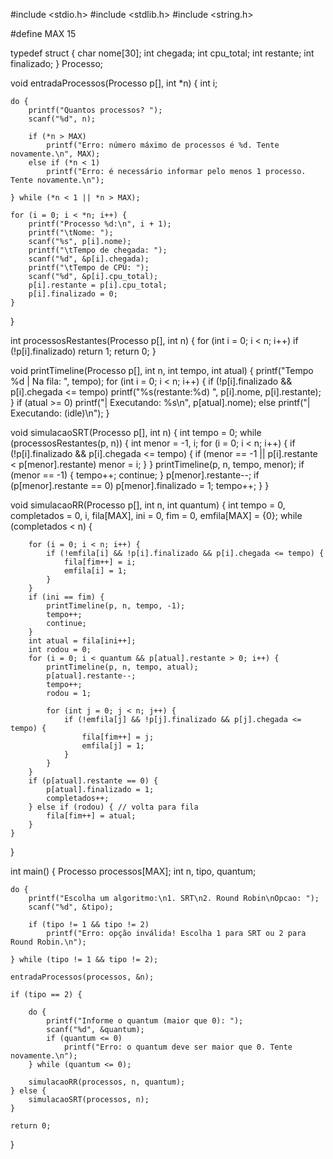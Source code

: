 #include <stdio.h>
#include <stdlib.h>
#include <string.h>

#define MAX 15

typedef struct {
    char nome[30];
    int chegada;
    int cpu_total;
    int restante;
    int finalizado;
} Processo;

void entradaProcessos(Processo p[], int *n) {
    int i;

    do {
        printf("Quantos processos? ");
        scanf("%d", n);

        if (*n > MAX)
            printf("Erro: número máximo de processos é %d. Tente novamente.\n", MAX);
        else if (*n < 1)
            printf("Erro: é necessário informar pelo menos 1 processo. Tente novamente.\n");

    } while (*n < 1 || *n > MAX);

    for (i = 0; i < *n; i++) {
        printf("Processo %d:\n", i + 1);
        printf("\tNome: ");
        scanf("%s", p[i].nome);
        printf("\tTempo de chegada: ");
        scanf("%d", &p[i].chegada);
        printf("\tTempo de CPU: ");
        scanf("%d", &p[i].cpu_total);
        p[i].restante = p[i].cpu_total;
        p[i].finalizado = 0;
    }
}

int processosRestantes(Processo p[], int n) {
    for (int i = 0; i < n; i++)
        if (!p[i].finalizado) return 1;
    return 0;
}

void printTimeline(Processo p[], int n, int tempo, int atual) {
    printf("Tempo %d | Na fila: ", tempo);
    for (int i = 0; i < n; i++) {
        if (!p[i].finalizado && p[i].chegada <= tempo)
            printf("%s(restante:%d) ", p[i].nome, p[i].restante);
    }
    if (atual >= 0)
        printf("| Executando: %s\n", p[atual].nome);
    else
        printf("| Executando: (idle)\n");
}

void simulacaoSRT(Processo p[], int n) {
    int tempo = 0;
    while (processosRestantes(p, n)) {
        int menor = -1, i;
        for (i = 0; i < n; i++) {
            if (!p[i].finalizado && p[i].chegada <= tempo) {
                if (menor == -1 || p[i].restante < p[menor].restante)
                    menor = i;
            }
        }
        printTimeline(p, n, tempo, menor);
        if (menor == -1) {
            tempo++;
            continue;
        }
        p[menor].restante--;
        if (p[menor].restante == 0) p[menor].finalizado = 1;
        tempo++;
    }
}

void simulacaoRR(Processo p[], int n, int quantum) {
    int tempo = 0, completados = 0, i, fila[MAX], ini = 0, fim = 0, emfila[MAX] = {0};
    while (completados < n) {
        
        for (i = 0; i < n; i++) {
            if (!emfila[i] && !p[i].finalizado && p[i].chegada <= tempo) {
                fila[fim++] = i;
                emfila[i] = 1;
            }
        }
        if (ini == fim) { 
            printTimeline(p, n, tempo, -1);
            tempo++;
            continue;
        }
        int atual = fila[ini++];
        int rodou = 0;
        for (i = 0; i < quantum && p[atual].restante > 0; i++) {
            printTimeline(p, n, tempo, atual);
            p[atual].restante--;
            tempo++;
            rodou = 1;
            
            for (int j = 0; j < n; j++) {
                if (!emfila[j] && !p[j].finalizado && p[j].chegada <= tempo) {
                    fila[fim++] = j;
                    emfila[j] = 1;
                }
            }
        }
        if (p[atual].restante == 0) {
            p[atual].finalizado = 1;
            completados++;
        } else if (rodou) { // volta para fila
            fila[fim++] = atual;
        }
    }
}

int main() {
    Processo processos[MAX];
    int n, tipo, quantum;
    
    do {
        printf("Escolha um algoritmo:\n1. SRT\n2. Round Robin\nOpcao: ");
        scanf("%d", &tipo);

        if (tipo != 1 && tipo != 2)
            printf("Erro: opção inválida! Escolha 1 para SRT ou 2 para Round Robin.\n");

    } while (tipo != 1 && tipo != 2);

    entradaProcessos(processos, &n);

    if (tipo == 2) {
        
        do {
            printf("Informe o quantum (maior que 0): ");
            scanf("%d", &quantum);
            if (quantum <= 0)
                printf("Erro: o quantum deve ser maior que 0. Tente novamente.\n");
        } while (quantum <= 0);

        simulacaoRR(processos, n, quantum);
    } else {
        simulacaoSRT(processos, n);
    }

    return 0;
}
